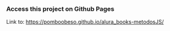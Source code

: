 ### Access this project on Github Pages

Link to: https://pomboobeso.github.io/alura_books-metodosJS/
